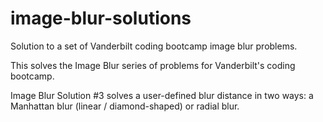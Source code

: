 # image-blur-solutions
Solution to a set of Vanderbilt coding bootcamp image blur problems.

This solves the Image Blur series of problems for Vanderbilt's coding bootcamp.

Image Blur Solution #3 solves a user-defined blur distance in two ways: a Manhattan blur (linear / diamond-shaped) or radial blur.
